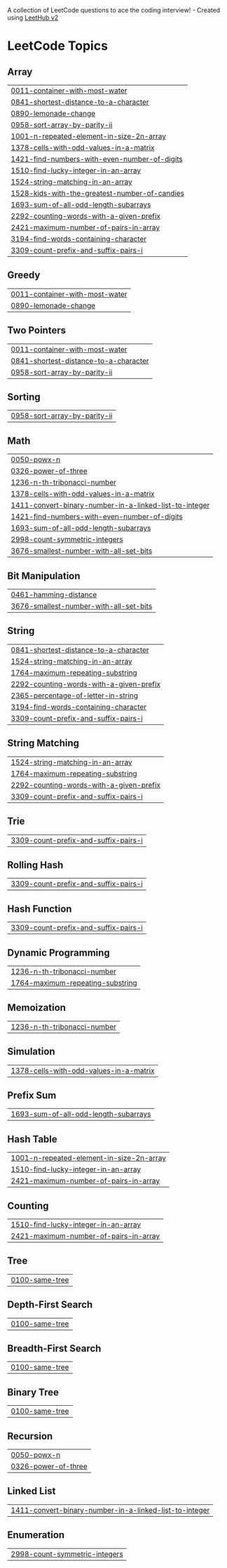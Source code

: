A collection of LeetCode questions to ace the coding interview! - Created using [LeetHub v2](https://github.com/arunbhardwaj/LeetHub-2.0)
<!---LeetCode Topics Start-->
# LeetCode Topics
## Array
|  |
| ------- |
| [0011-container-with-most-water](https://github.com/cristian20021/LeetCode/tree/master/0011-container-with-most-water) |
| [0841-shortest-distance-to-a-character](https://github.com/cristian20021/LeetCode/tree/master/0841-shortest-distance-to-a-character) |
| [0890-lemonade-change](https://github.com/cristian20021/LeetCode/tree/master/0890-lemonade-change) |
| [0958-sort-array-by-parity-ii](https://github.com/cristian20021/LeetCode/tree/master/0958-sort-array-by-parity-ii) |
| [1001-n-repeated-element-in-size-2n-array](https://github.com/cristian20021/LeetCode/tree/master/1001-n-repeated-element-in-size-2n-array) |
| [1378-cells-with-odd-values-in-a-matrix](https://github.com/cristian20021/LeetCode/tree/master/1378-cells-with-odd-values-in-a-matrix) |
| [1421-find-numbers-with-even-number-of-digits](https://github.com/cristian20021/LeetCode/tree/master/1421-find-numbers-with-even-number-of-digits) |
| [1510-find-lucky-integer-in-an-array](https://github.com/cristian20021/LeetCode/tree/master/1510-find-lucky-integer-in-an-array) |
| [1524-string-matching-in-an-array](https://github.com/cristian20021/LeetCode/tree/master/1524-string-matching-in-an-array) |
| [1528-kids-with-the-greatest-number-of-candies](https://github.com/cristian20021/LeetCode/tree/master/1528-kids-with-the-greatest-number-of-candies) |
| [1693-sum-of-all-odd-length-subarrays](https://github.com/cristian20021/LeetCode/tree/master/1693-sum-of-all-odd-length-subarrays) |
| [2292-counting-words-with-a-given-prefix](https://github.com/cristian20021/LeetCode/tree/master/2292-counting-words-with-a-given-prefix) |
| [2421-maximum-number-of-pairs-in-array](https://github.com/cristian20021/LeetCode/tree/master/2421-maximum-number-of-pairs-in-array) |
| [3194-find-words-containing-character](https://github.com/cristian20021/LeetCode/tree/master/3194-find-words-containing-character) |
| [3309-count-prefix-and-suffix-pairs-i](https://github.com/cristian20021/LeetCode/tree/master/3309-count-prefix-and-suffix-pairs-i) |
## Greedy
|  |
| ------- |
| [0011-container-with-most-water](https://github.com/cristian20021/LeetCode/tree/master/0011-container-with-most-water) |
| [0890-lemonade-change](https://github.com/cristian20021/LeetCode/tree/master/0890-lemonade-change) |
## Two Pointers
|  |
| ------- |
| [0011-container-with-most-water](https://github.com/cristian20021/LeetCode/tree/master/0011-container-with-most-water) |
| [0841-shortest-distance-to-a-character](https://github.com/cristian20021/LeetCode/tree/master/0841-shortest-distance-to-a-character) |
| [0958-sort-array-by-parity-ii](https://github.com/cristian20021/LeetCode/tree/master/0958-sort-array-by-parity-ii) |
## Sorting
|  |
| ------- |
| [0958-sort-array-by-parity-ii](https://github.com/cristian20021/LeetCode/tree/master/0958-sort-array-by-parity-ii) |
## Math
|  |
| ------- |
| [0050-powx-n](https://github.com/cristian20021/LeetCode/tree/master/0050-powx-n) |
| [0326-power-of-three](https://github.com/cristian20021/LeetCode/tree/master/0326-power-of-three) |
| [1236-n-th-tribonacci-number](https://github.com/cristian20021/LeetCode/tree/master/1236-n-th-tribonacci-number) |
| [1378-cells-with-odd-values-in-a-matrix](https://github.com/cristian20021/LeetCode/tree/master/1378-cells-with-odd-values-in-a-matrix) |
| [1411-convert-binary-number-in-a-linked-list-to-integer](https://github.com/cristian20021/LeetCode/tree/master/1411-convert-binary-number-in-a-linked-list-to-integer) |
| [1421-find-numbers-with-even-number-of-digits](https://github.com/cristian20021/LeetCode/tree/master/1421-find-numbers-with-even-number-of-digits) |
| [1693-sum-of-all-odd-length-subarrays](https://github.com/cristian20021/LeetCode/tree/master/1693-sum-of-all-odd-length-subarrays) |
| [2998-count-symmetric-integers](https://github.com/cristian20021/LeetCode/tree/master/2998-count-symmetric-integers) |
| [3676-smallest-number-with-all-set-bits](https://github.com/cristian20021/LeetCode/tree/master/3676-smallest-number-with-all-set-bits) |
## Bit Manipulation
|  |
| ------- |
| [0461-hamming-distance](https://github.com/cristian20021/LeetCode/tree/master/0461-hamming-distance) |
| [3676-smallest-number-with-all-set-bits](https://github.com/cristian20021/LeetCode/tree/master/3676-smallest-number-with-all-set-bits) |
## String
|  |
| ------- |
| [0841-shortest-distance-to-a-character](https://github.com/cristian20021/LeetCode/tree/master/0841-shortest-distance-to-a-character) |
| [1524-string-matching-in-an-array](https://github.com/cristian20021/LeetCode/tree/master/1524-string-matching-in-an-array) |
| [1764-maximum-repeating-substring](https://github.com/cristian20021/LeetCode/tree/master/1764-maximum-repeating-substring) |
| [2292-counting-words-with-a-given-prefix](https://github.com/cristian20021/LeetCode/tree/master/2292-counting-words-with-a-given-prefix) |
| [2365-percentage-of-letter-in-string](https://github.com/cristian20021/LeetCode/tree/master/2365-percentage-of-letter-in-string) |
| [3194-find-words-containing-character](https://github.com/cristian20021/LeetCode/tree/master/3194-find-words-containing-character) |
| [3309-count-prefix-and-suffix-pairs-i](https://github.com/cristian20021/LeetCode/tree/master/3309-count-prefix-and-suffix-pairs-i) |
## String Matching
|  |
| ------- |
| [1524-string-matching-in-an-array](https://github.com/cristian20021/LeetCode/tree/master/1524-string-matching-in-an-array) |
| [1764-maximum-repeating-substring](https://github.com/cristian20021/LeetCode/tree/master/1764-maximum-repeating-substring) |
| [2292-counting-words-with-a-given-prefix](https://github.com/cristian20021/LeetCode/tree/master/2292-counting-words-with-a-given-prefix) |
| [3309-count-prefix-and-suffix-pairs-i](https://github.com/cristian20021/LeetCode/tree/master/3309-count-prefix-and-suffix-pairs-i) |
## Trie
|  |
| ------- |
| [3309-count-prefix-and-suffix-pairs-i](https://github.com/cristian20021/LeetCode/tree/master/3309-count-prefix-and-suffix-pairs-i) |
## Rolling Hash
|  |
| ------- |
| [3309-count-prefix-and-suffix-pairs-i](https://github.com/cristian20021/LeetCode/tree/master/3309-count-prefix-and-suffix-pairs-i) |
## Hash Function
|  |
| ------- |
| [3309-count-prefix-and-suffix-pairs-i](https://github.com/cristian20021/LeetCode/tree/master/3309-count-prefix-and-suffix-pairs-i) |
## Dynamic Programming
|  |
| ------- |
| [1236-n-th-tribonacci-number](https://github.com/cristian20021/LeetCode/tree/master/1236-n-th-tribonacci-number) |
| [1764-maximum-repeating-substring](https://github.com/cristian20021/LeetCode/tree/master/1764-maximum-repeating-substring) |
## Memoization
|  |
| ------- |
| [1236-n-th-tribonacci-number](https://github.com/cristian20021/LeetCode/tree/master/1236-n-th-tribonacci-number) |
## Simulation
|  |
| ------- |
| [1378-cells-with-odd-values-in-a-matrix](https://github.com/cristian20021/LeetCode/tree/master/1378-cells-with-odd-values-in-a-matrix) |
## Prefix Sum
|  |
| ------- |
| [1693-sum-of-all-odd-length-subarrays](https://github.com/cristian20021/LeetCode/tree/master/1693-sum-of-all-odd-length-subarrays) |
## Hash Table
|  |
| ------- |
| [1001-n-repeated-element-in-size-2n-array](https://github.com/cristian20021/LeetCode/tree/master/1001-n-repeated-element-in-size-2n-array) |
| [1510-find-lucky-integer-in-an-array](https://github.com/cristian20021/LeetCode/tree/master/1510-find-lucky-integer-in-an-array) |
| [2421-maximum-number-of-pairs-in-array](https://github.com/cristian20021/LeetCode/tree/master/2421-maximum-number-of-pairs-in-array) |
## Counting
|  |
| ------- |
| [1510-find-lucky-integer-in-an-array](https://github.com/cristian20021/LeetCode/tree/master/1510-find-lucky-integer-in-an-array) |
| [2421-maximum-number-of-pairs-in-array](https://github.com/cristian20021/LeetCode/tree/master/2421-maximum-number-of-pairs-in-array) |
## Tree
|  |
| ------- |
| [0100-same-tree](https://github.com/cristian20021/LeetCode/tree/master/0100-same-tree) |
## Depth-First Search
|  |
| ------- |
| [0100-same-tree](https://github.com/cristian20021/LeetCode/tree/master/0100-same-tree) |
## Breadth-First Search
|  |
| ------- |
| [0100-same-tree](https://github.com/cristian20021/LeetCode/tree/master/0100-same-tree) |
## Binary Tree
|  |
| ------- |
| [0100-same-tree](https://github.com/cristian20021/LeetCode/tree/master/0100-same-tree) |
## Recursion
|  |
| ------- |
| [0050-powx-n](https://github.com/cristian20021/LeetCode/tree/master/0050-powx-n) |
| [0326-power-of-three](https://github.com/cristian20021/LeetCode/tree/master/0326-power-of-three) |
## Linked List
|  |
| ------- |
| [1411-convert-binary-number-in-a-linked-list-to-integer](https://github.com/cristian20021/LeetCode/tree/master/1411-convert-binary-number-in-a-linked-list-to-integer) |
## Enumeration
|  |
| ------- |
| [2998-count-symmetric-integers](https://github.com/cristian20021/LeetCode/tree/master/2998-count-symmetric-integers) |
<!---LeetCode Topics End-->